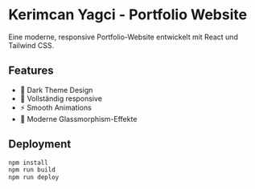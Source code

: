 # Kerimcan Yagci - Portfolio Website

Eine moderne, responsive Portfolio-Website entwickelt mit React und Tailwind CSS.

## Features
- 🌙 Dark Theme Design
- 📱 Vollständig responsive
- ⚡ Smooth Animations
- 🎨 Moderne Glassmorphism-Effekte

## Deployment
```bash
npm install
npm run build
npm run deploy
